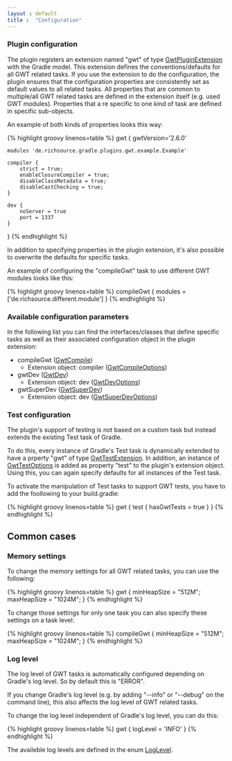 ```yaml
---
layout : default
title :  "Configuration"
---
```


### Plugin configuration

The plugin registers an extension named "gwt" of type [GwtPluginExtension](javadoc/de/richsource/gradle/plugins/gwt/GwtPluginExtension.html) with the Gradle model. This extension defines the conventions/defaults for all GWT related tasks. If you use the extension to do the configuration, the plugin ensures that the configuration properties are consistently set as default values to all related tasks.
All properties that are common to multiple/all GWT related tasks are defined in the extension itself (e.g. used GWT modules). Properties that a re specific to one kind of task are defined in specific sub-objects.

An example of both kinds of properties looks this way:

{% highlight groovy linenos=table %}
gwt {
    gwtVersion='2.6.0'

    modules 'de.richsource.gradle.plugins.gwt.example.Example'
    
    compiler {
        strict = true;
        enableClosureCompiler = true;
        disableClassMetadata = true;
        disableCastChecking = true;
    }
    
    dev {
        noServer = true
        port = 1337
    }
}
{% endhighlight %}

In addition to specifying properties in the plugin extension, it's also possible to overwrite the defaults for specific tasks.

An example of configuring the "compileGwt" task to use different GWT modules looks like this:

{% highlight groovy linenos=table %}
compileGwt {
    modules = ['de.richsource.different.module']
}
{% endhighlight %}

### Available configuration parameters

In the following list you can find the interfaces/classes that define specific tasks as well as their associated configuration object in the plugin extension:

* compileGwt ([GwtCompile](javadoc/de/richsource/gradle/plugins/gwt/GwtCompile.html))
  * Extension object: compiler ([GwtCompileOptions](javadoc/de/richsource/gradle/plugins/gwt/GwtCompileOptions.html))
* gwtDev ([GwtDev](javadoc/de/richsource/gradle/plugins/gwt/GwtDev.html))
  * Extension object: dev ([GwtDevOptions](javadoc/de/richsource/gradle/plugins/gwt/GwtDevOptions.html))
* gwtSuperDev ([GwtSuperDev](javadoc/de/richsource/gradle/plugins/gwt/GwtSuperDev.html))
  * Extension object: dev ([GwtSuperDevOptions](javadoc/de/richsource/gradle/plugins/gwt/GwtSuperDevOptions.html))

### Test configuration

The plugin's support of testing is not based on a custom task but instead extends the existing Test task of Gradle.

To do this, every instance of Gradle's Test task is dynamically extended to have a prperty "gwt" of type [GwtTestExtension](javadoc/de/richsource/gradle/plugins/gwt/GwtTestExtension.html).
In addition, an instance of [GwtTestOptions](javadoc/de/richsource/gradle/plugins/gwt/GwtTestOptions.html) is added as property "test" to the plugin's extension object. Using this, you can again specify defaults for all instances of the Test task.

To activate the manipulation of Test tasks to support GWT tests, you have to add the foollowing to your build.gradle:

{% highlight groovy linenos=table %}
gwt {
    test {
        hasGwtTests = true
    }
}
{% endhighlight %}

## Common cases

### Memory settings

To change the memory settings for all GWT related tasks, you can use the following:

{% highlight groovy linenos=table %}
gwt {
    minHeapSize = "512M";
	maxHeapSize = "1024M";
}
{% endhighlight %}

To change those settings for only one task you can also specify these settings on a task level:

{% highlight groovy linenos=table %}
compileGwt {
    minHeapSize = "512M";
	maxHeapSize = "1024M";
}
{% endhighlight %}

### Log level

The log level of GWT tasks is automatically configured depending on Gradle's log level. So by default this is "ERROR".

If you change Gradle's log level (e.g. by adding "--info" or "--debug" on the command line), this also affects the log level of GWT related tasks.

To change the log level independent of Gradle's log level, you can do this:

{% highlight groovy linenos=table %}
gwt {
    logLevel = 'INFO'
}
{% endhighlight %}

The availeble log levels are defined in the enum [LogLevel](javadoc/de/richsource/gradle/plugins/gwt/LogLevel.html).
